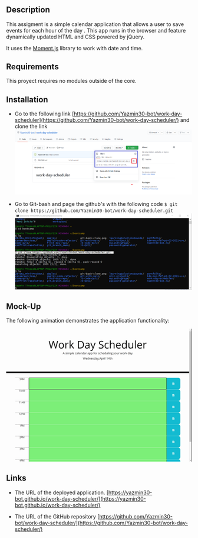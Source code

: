 # <Work Day Scheduler>
## Description
This assigment is a simple calendar application that allows a user to save events for each hour of the day . This app runs in the browser and feature dynamically updated HTML and CSS powered by jQuery.

It uses the [Moment.js](https://momentjs.com/) library to work with date and time. 

## Requirements
This proyect  requires no modules outside of the core.

## Installation
* Go to the following link [https://github.com/Yazmin30-bot/work-day-scheduler](https://github.com/Yazmin30-bot/work-day-scheduler/) and clone the link 
![Git-bash commands to clone .](./Assets/images/work-day-scheduler.png)


* Go to Git-bash and page the github's with the following code `$ git clone https://github.com/Yazmin30-bot/work-day-scheduler.git ` ![Git-bash commands to clone .](./Assets/images/git-bash-clone.png)




## Mock-Up

The following animation demonstrates the application functionality:

![A user clicks through an interactive coding quiz, then enters initials to save the high score before resetting and starting over.](./Assets/images/Work-Day-Scheduler.gif)

## Links
* The URL of the deployed application.
[https://yazmin30-bot.github.io/work-day-scheduler/](https://yazmin30-bot.github.io/work-day-scheduler/)

* The URL of the GitHub repository
[https://github.com/Yazmin30-bot/work-day-scheduler/](https://github.com/Yazmin30-bot/work-day-scheduler/)


